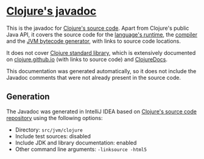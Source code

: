 # [Clojure's javadoc](https://alephyud.github.io/clojure-javadoc/index.html?overview-summary.html)

This is the javadoc for [Clojure's source code](https://github.com/clojure/clojure/).
Apart from Clojure's public Java API, it covers the source code for
the [language's runtime](https://alephyud.github.io/clojure-javadoc/clojure/lang/RT.html),
the [compiler](https://alephyud.github.io/clojure-javadoc/clojure/lang/Compiler.html) and
the [JVM bytecode generator](https://alephyud.github.io/clojure-javadoc/clojure/asm/package-summary.html),
with links to source code locations.

It does not cover [Clojure standard library](https://github.com/clojure/clojure/blob/master/src/clj/clojure),
 which is extensively documented on
[clojure.github.io](https://clojure.github.io/clojure/clojure.core-api.html) (with links to
source code) and [ClojureDocs](https://clojuredocs.org/core-library).

This documentation was generated automatically, so it does not include the Javadoc comments that were
not already present in the source code.

## Generation

The Javadoc was generated in IntelliJ IDEA based on [Clojure's source code
repository](https://github.com/clojure/clojure/) using the following options:

- Directory: `src/jvm/clojure`
- Include test sources: disabled
- Include JDK and library documentation: enabled
- Other command line arguments: `-linksource -html5`
